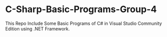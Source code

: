 # C-Sharp-Basic-Programs-Group-4

This Repo Include Some Basic Programs of C# in Visual Studio Community Edition using .NET Framework.
